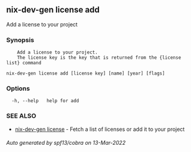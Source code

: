 ## nix-dev-gen license add

Add a license to your project

### Synopsis


		Add a license to your project.
		The license key is the key that is returned from the {license list} command
		

```
nix-dev-gen license add [license key] [name] [year] [flags]
```

### Options

```
  -h, --help   help for add
```

### SEE ALSO

* [nix-dev-gen license](nix-dev-gen_license.md)	 - Fetch a list of licenses or add it to your project

###### Auto generated by spf13/cobra on 13-Mar-2022
